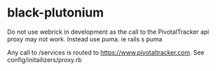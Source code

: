 black-plutonium
===============

Do not use webrick in development as the call to the PivotalTracker api proxy may not work. Instead use puma. ie
 rails s puma

Any call to /services is routed to https://www.pivotaltracker.com. See config/initailizers/proxy.rb